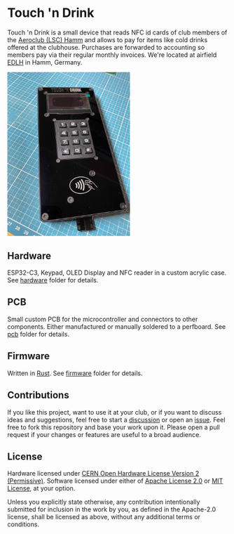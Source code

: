# Touch 'n Drink

Touch 'n Drink is a small device that reads NFC id cards of club members of the [Aeroclub (LSC) Hamm][LSC Hamm] and allows to pay for items like cold drinks offered at the clubhouse. Purchases are forwarded to accounting so members pay via their regular monthly invoices. We're located at airfield [EDLH] in Hamm, Germany.

<img alt="Assembled device" src="images/device-assembled.jpg" style="width: 20em;" />

## Hardware

ESP32-C3, Keypad, OLED Display and NFC reader in a custom acrylic case. See [hardware] folder for details.

## PCB

Small custom PCB for the microcontroller and connectors to other components. Either manufactured or manually soldered to a perfboard. See [pcb] folder for details.

## Firmware

Written in [Rust]. See [firmware] folder for details.

## Contributions

If you like this project, want to use it at your club, or if you want to discuss ideas and suggestions, feel free to start a [discussion][discussions] or open an [issue][issues]. Feel free to fork this repository and base your work upon it. Please open a pull request if your changes or features are useful to a broad audience.

## License

Hardware licensed under [CERN Open Hardware License Version 2 (Permissive)]. Software licensed under either of [Apache License 2.0] or [MIT License], at your option.

Unless you explicitly state otherwise, any contribution intentionally submitted for inclusion in the work by you, as defined in the Apache-2.0 license, shall be licensed as above, without any additional terms or conditions.

[hardware]: ./hardware
[firmware]: ./firmware
[pcb]: ./pcb

[discussions]: https://github.com/zargony/touch-n-drink/discussions
[issues]: https://github.com/zargony/touch-n-drink/issues

[Apache License 2.0]: https://opensource.org/license/apache-2-0
[CERN Open Hardware License Version 2 (Permissive)]: https://opensource.org/license/cern-ohl-p
[EDLH]: https://skyvector.com/airport/EDLH/Hamm-Lippewiesen-Airport
[LSC Hamm]: https://flugplatz-hamm.de
[MIT License]: https://opensource.org/license/mit
[Rust]: https://www.rust-lang.org
